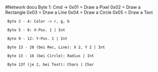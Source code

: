 #Network docu
	Byte 1: Cmd -> 0x01 = Draw a Pixel
					  0x02 = Draw a Rectangle
	  				  0x03 = Draw a Line
	 				  0x04 = Draw a Circle
	 				  0x05 = Draw a Text
	 
	 Byte 2 - 4: Color -> r, g, b
	 
	 Byte 5 - 8: X-Pos. 1 | Int
	 
	 Byte 9 - 12: Y-Pos. 1 | Int
	 
	 Byte 13 - 20 (bei Rec, Line): X 2, Y 2 | Int
	 
	 Byte 13 - 16 (bei Circle): Radius | Int
	 
	 Byte 13f (je 2, bei Text): Chars | Char
